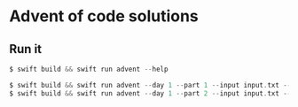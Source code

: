 # Advent of code solutions

## Run it

```swift
$ swift build && swift run advent --help

$ swift build && swift run advent --day 1 --part 1 --input input.txt --output solution1.txt
$ swift build && swift run advent --day 1 --part 2 --input input.txt --output solution2.txt
```

